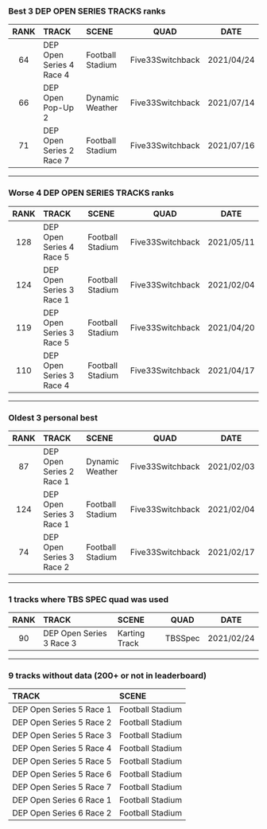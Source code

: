 ### Best 3 DEP OPEN SERIES TRACKS ranks
|RANK|TRACK|SCENE|QUAD|DATE|
|:---:|:---|:---|:---:|:---:|
|64|DEP Open Series 4 Race 4|Football Stadium|Five33Switchback|2021/04/24|
|66|DEP Open Pop-Up 2|Dynamic Weather|Five33Switchback|2021/07/14|
|71|DEP Open Series 2 Race 7|Football Stadium|Five33Switchback|2021/07/16|
---
### Worse 4 DEP OPEN SERIES TRACKS ranks
|RANK|TRACK|SCENE|QUAD|DATE|
|:---:|:---|:---|:---:|:---:|
|128|DEP Open Series 4 Race 5|Football Stadium|Five33Switchback|2021/05/11|
|124|DEP Open Series 3 Race 1|Football Stadium|Five33Switchback|2021/02/04|
|119|DEP Open Series 3 Race 5|Football Stadium|Five33Switchback|2021/04/20|
|110|DEP Open Series 3 Race 4|Football Stadium|Five33Switchback|2021/04/17|
---
### Oldest 3 personal best
|RANK|TRACK|SCENE|QUAD|DATE|
|:---:|:---|:---|:---:|:---:|
|87|DEP Open Series 2 Race 1|Dynamic Weather|Five33Switchback|2021/02/03|
|124|DEP Open Series 3 Race 1|Football Stadium|Five33Switchback|2021/02/04|
|74|DEP Open Series 3 Race 2|Football Stadium|Five33Switchback|2021/02/17|
---
### 1 tracks where TBS SPEC quad was used
|RANK|TRACK|SCENE|QUAD|DATE|
|:---:|:---|:---|:---:|:---:|
|90|DEP Open Series 3 Race 3|Karting Track|TBSSpec|2021/02/24|
---
### 9 tracks without data (200+ or not in leaderboard)
|TRACK|SCENE|
|:---|:---|
|DEP Open Series 5 Race 1|Football Stadium|
|DEP Open Series 5 Race 2|Football Stadium|
|DEP Open Series 5 Race 3|Football Stadium|
|DEP Open Series 5 Race 4|Football Stadium|
|DEP Open Series 5 Race 5|Football Stadium|
|DEP Open Series 5 Race 6|Football Stadium|
|DEP Open Series 5 Race 7|Football Stadium|
|DEP Open Series 6 Race 1|Football Stadium|
|DEP Open Series 6 Race 2|Football Stadium|
